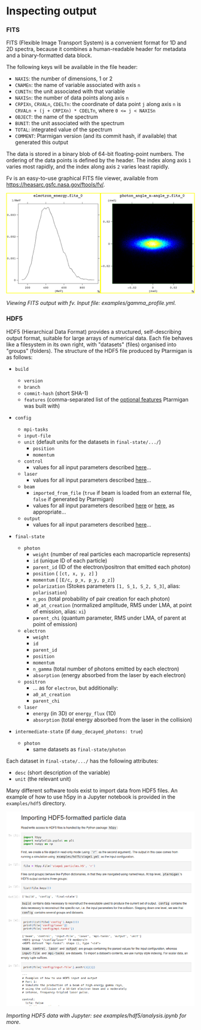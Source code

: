 # Inspecting output

### FITS

FITS (Flexible Image Transport System) is a convenient format for 1D and 2D spectra, because it combines
a human-readable header for metadata and a binary-formatted data block.

The following keys will be available in the file header:

  * `NAXIS`: the number of dimensions, 1 or 2
  * `CNAMEn`: the name of variable associated with axis `n`
  * `CUNITn`: the unit associated with that variable
  * `NAXISn`: the number of data points along axis `n`
  * `CRPIXn`, `CRVALn`, `CDELTn`: the coordinate of data point `j` along axis `n` is `CRVALn + (j + CRPIXn) * CDELTn`, where `0 <= j < NAXISn`
  * `OBJECT`: the name of the spectrum
  * `BUNIT`: the unit associated with the spectrum
  * `TOTAL`: integrated value of the spectrum
  * `COMMENT`: Ptarmigan version (and its commit hash, if available) that generated this output

The data is stored in a binary blob of 64-bit floating-point numbers.
The ordering of the data points is defined by the header.
The index along axis `1` varies most rapidly, and the index along axis `2` varies least rapidly.

Fv is an easy-to-use graphical FITS file viewer, available from https://heasarc.gsfc.nasa.gov/ftools/fv/.

<p align="center">
  <img src="img/fv.png" alt="FITS file viewer", width="600">
   <figcaption><em>Viewing FITS output with fv. Input file: examples/gamma_profile.yml.</em></figcaption>
</p>



### HDF5

HDF5 (Hierarchical Data Format) provides a structured, self-describing output format, suitable for large
arrays of numerical data.
Each file behaves like a filesystem in its own right, with "datasets" (files) organised into "groups" (folders).
The structure of the HDF5 file produced by Ptarmigan is as follows:

* `build`
  * `version`
  * `branch`
  * `commit-hash` (short SHA-1)
  * `features` (comma-separated list of the [optional features](build.md#optional-features) Ptarmigan was built with)

* `config`
  * `mpi-tasks`
  * `input-file`
  * `unit` (default units for the datasets in `final-state/.../`)
    * `position`
    * `momentum`
  * `control`
    * values for all input parameters described [here](input_guide/control.md)...
  * `laser`
    * values for all input parameters described [here](input_guide/laser.md)...
  * `beam`
    * `imported_from_file` (`true` if beam is loaded from an external file, `false` if generated by Ptarmigan)
    * values for all input parameters described [here](input_guide/beam_generation.md) or [here](input_guide/beam_loading.md), as appropriate...
  * `output`
    * values for all input parameters described [here](input_guide/output.md)...

* `final-state`
  * `photon`
    * `weight` (number of real particles each macroparticle represents)
    * `id` (unique ID of each particle)
    * `parent_id` (ID of the electron/positron that emitted each photon)
    * `position` ( `[ct, x, y, z]` )
    * `momentum` ( `[E/c, p_x, p_y, p_z]`)
    * `polarization` (Stokes parameters `[1, S_1, S_2, S_3]`, alias: `polarisation`)
    * `n_pos` (total probability of pair creation for each photon)
    * `a0_at_creation` (normalized amplitude, RMS under LMA, at point of emission, alias: `xi`)
    * `parent_chi` (quantum parameter, RMS under LMA, of parent at point of emission)
  * `electron`
    * `weight`
    * `id`
    * `parent_id`
    * `position`
    * `momentum`
    * `n_gamma` (total number of photons emitted by each electron)
    * `absorption` (energy absorbed from the laser by each electron)
  * `positron`
    * ... as for `electron`, but additionally:
    * `a0_at_creation`
    * `parent_chi`
  * `laser`
    * `energy` (in 3D) or `energy_flux` (1D)
    * `absorption` (total energy absorbed from the laser in the collision)

* `intermediate-state` (if `dump_decayed_photons: true`)
  * `photon`
    * same datasets as `final-state/photon`

Each dataset in `final-state/.../` has the following attributes:
  * `desc` (short description of the variable)
  * `unit` (the relevant unit)

Many different software tools exist to import data from HDF5 files.
An example of how to use h5py in a Jupyter notebook is provided in the `examples/hdf5` directory.

<p align="center">
  <img src="img/notebook.png" alt="Jupyter notebook", width="600">
   <figcaption><em>Importing HDF5 data with Jupyter: see examples/hdf5/analysis.ipynb for more</em>.</figcaption>
</p>
